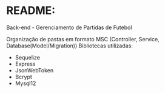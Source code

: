 # README:
Back-end - Gerenciamento de Partidas de Futebol

Organização de pastas em formato MSC (Controller, Service, Database(Model/Migration))
Bibliotecas utilizadas:
* Sequelize
* Express
* JsonWebToken
* Bcrypt
* Mysql12

<!-- Olá, Tryber!
Esse é apenas um arquivo inicial para o README do seu projeto.
É essencial que você preencha esse documento por conta própria, ok?
Não deixe de usar nossas dicas de escrita de README de projetos, e deixe sua criatividade brilhar!
:warning: IMPORTANTE: você precisa deixar nítido:
- quais arquivos/pastas foram desenvolvidos por você; 
- quais arquivos/pastas foram desenvolvidos por outra pessoa estudante;
- quais arquivos/pastas foram desenvolvidos pela Trybe.
-->
